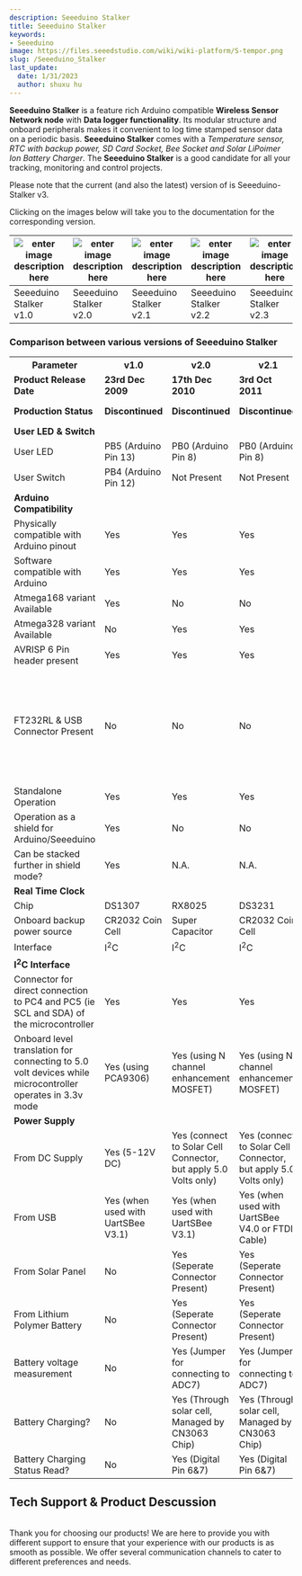 ```yaml
---
description: Seeeduino Stalker
title: Seeeduino Stalker
keywords:
- Seeeduino 
image: https://files.seeedstudio.com/wiki/wiki-platform/S-tempor.png
slug: /Seeeduino_Stalker
last_update:
  date: 1/31/2023
  author: shuxu hu
---
```


**Seeeduino Stalker** is a feature rich Arduino compatible **Wireless Sensor Network node** with **Data logger functionality**. Its modular structure and onboard peripherals makes it convenient to log time stamped sensor data on a periodic basis. **Seeeduino Stalker** comes with a _Temperature sensor, RTC with backup power, SD Card Socket, Bee Socket and Solar LiPoimer Ion Battery Charger_. The **Seeeduino Stalker** is a good candidate for all your tracking, monitoring and control projects.

Please note that the current (and also the latest) version of is Seeeduino-Stalker v3.

Clicking on the images below will take you to the documentation for the corresponding version.

|![enter image description here](https://files.seeedstudio.com/wiki/Seeeduino_Stalker/img/Seeeduino-stalker-168.jpg)   |![enter image description here](https://files.seeedstudio.com/wiki/Seeeduino_Stalker/img/Stalkerv21.jpg)   |![enter image description here](https://files.seeedstudio.com/wiki/Seeeduino_Stalker/img/Seeduino_Stalker_v2.1.jpg)   |![enter image description here](https://files.seeedstudio.com/wiki/Seeeduino_Stalker/img/Seeduino_Stalker_v2.2.jpg)   | ![enter image description here](https://files.seeedstudio.com/wiki/Seeeduino_Stalker/img/Seeduino_Stalker_v2.2.jpg)| ![enter image description here](https://files.seeedstudio.com/wiki/Seeeduino_Stalker/img/Seeed_Stalker_v3-6.png)|
|---|---|---|---|---|---|
| Seeeduino Stalker v1.0  |Seeeduino Stalker v2.0   |Seeeduino Stalker v2.1   |Seeeduino Stalker v2.2   | Seeeduino Stalker v2.3  | Seeeduino-Stalker v3  |

### Comparison between various versions of Seeeduino Stalker  

<table >
<tr>
<th> Parameter
</th>
<th> v1.0
</th>
<th> v2.0
</th>
<th> v2.1
</th>
<th> v2.2
</th>
<th> v2.3
</th>
<th> v3
</th>
<th> Remarks
</th></tr>
<tr >
<td > <strong><font >Product Release Date</font></strong>
</td>
<td > <strong><font >23rd Dec 2009</font></strong>
</td>
<td > <strong><font >17th Dec 2010</font></strong>
</td>
<td > <strong><font >3rd Oct 2011</font></strong>
</td>
<td > <strong><font >27th Dec 2011</font></strong>
</td>
<td > <strong><font >29th Dec 2011</font></strong>
</td>
<td > <strong><font >6th  Jun 2014</font></strong>
</td>
<td >
</td></tr>
<tr >
<td > <strong>Production Status</strong>
</td>
<td > <strong><font >Discontinued</font></strong>
</td>
<td > <strong><font >Discontinued</font></strong>
</td>
<td > <strong><font >Discontinued</font></strong>
</td>
<td > <strong><font >Discontinued</font></strong>
</td>
<td > <strong><font>In Production</font></strong>
</td>
<td > <strong><font >In Production</font></strong>
</td>
<td >
</td></tr>
<tr >
<td> <strong>User LED &amp; Switch</strong>
</td>
<td>
</td>
<td>
</td>
<td>
</td>
<td>
</td>
<td>
</td>
<td>
</td>
<td>
</td></tr>
<tr >
<td> User LED
</td>
<td> PB5 (Arduino Pin 13)
</td>
<td> PB0 (Arduino Pin 8)
</td>
<td> PB0 (Arduino Pin 8)
</td>
<td> PB5 (Arduino Pin 13)
</td>
<td> PB5 (Arduino Pin 13)
</td>
<td> PB0 (Arduino Pin 13)
</td>
<td>
</td></tr>
<tr >
<td> User Switch
</td>
<td> PB4 (Arduino Pin 12)
</td>
<td> Not Present
</td>
<td> Not Present
</td>
<td> Not Present
</td>
<td> Not Present
</td>
<td> Not Present
</td>
<td>
</td></tr>
<tr >
<td> <strong>Arduino Compatibility</strong>
</td>
<td>
</td>
<td>
</td>
<td>
</td>
<td>
</td>
<td>
</td>
<td>
</td>
<td>
</td></tr>
<tr >
<td> Physically compatible with Arduino pinout
</td>
<td> Yes
</td>
<td> Yes
</td>
<td> Yes
</td>
<td> Yes
</td>
<td> Yes
</td>
<td> Yes
</td>
<td> Compatible with Diecimila/Duemilanove/UNO
</td></tr>
<tr >
<td> Software compatible with Arduino
</td>
<td> Yes
</td>
<td> Yes
</td>
<td> Yes
</td>
<td> Yes
</td>
<td> Yes
</td>
<td> Yes
</td>
<td> Bootloader preloaded
</td></tr>
<tr >
<td> Atmega168 variant Available
</td>
<td> Yes
</td>
<td> No
</td>
<td> No
</td>
<td> No
</td>
<td> No
</td>
<td> No
</td>
<td>
</td></tr>
<tr >
<td> Atmega328 variant Available
</td>
<td> No
</td>
<td> Yes
</td>
<td> Yes
</td>
<td> Yes
</td>
<td> Yes
</td>
<td> Yes
</td>
<td>
</td></tr>
<tr >
<td> AVRISP 6 Pin header present
</td>
<td> Yes
</td>
<td> Yes
</td>
<td> Yes
</td>
<td> Yes
</td>
<td> Yes
</td>
<td> Yes
</td>
<td>
</td></tr>
<tr >
<td> FT232RL &amp; USB Connector Present
</td>
<td> No
</td>
<td> No
</td>
<td> No
</td>
<td> No
</td>
<td> No
</td>
<td> No
</td>
<td> In both version "UartSBee V3.1" or <strong>V4.0</strong> must be brought seperately and used for program downloading using Arduino IDE. A connector to mate to UartSBee is present on both versions. Microcontroller reset will automatically be controlled by DTR.
</td></tr>
<tr >
<td> Standalone Operation
</td>
<td> Yes
</td>
<td> Yes
</td>
<td> Yes
</td>
<td> Yes
</td>
<td> Yes
</td>
<td> Yes
</td>
<td>
</td></tr>
<tr >
<td> Operation as a shield for Arduino/Seeeduino
</td>
<td> Yes
</td>
<td> No
</td>
<td> No
</td>
<td> No
</td>
<td> No
</td>
<td> No
</td>
<td>
</td></tr>
<tr >
<td> Can be stacked further in shield mode?
</td>
<td> Yes
</td>
<td> N.A.
</td>
<td> N.A.
</td>
<td> N.A.
</td>
<td> N.A.
</td>
<td> N.A.
</td>
<td> Using I<sup>2</sup>C Interface
</td></tr>
<tr >
<td> <strong>Real Time Clock</strong>
</td>
<td>
</td>
<td>
</td>
<td>
</td>
<td>
</td>
<td>
</td>
<td>
</td>
<td>
</td></tr>
<tr >
<td> Chip
</td>
<td> DS1307
</td>
<td> RX8025
</td>
<td> DS3231
</td>
<td> DS3231
</td>
<td> DS3231
</td>
<td> DS1337
</td>
<td>
</td></tr>
<tr >
<td> Onboard backup power source
</td>
<td> CR2032 Coin Cell
</td>
<td> Super Capacitor
</td>
<td> CR2032 Coin Cell
</td>
<td> CR2032 Coin Cell
</td>
<td> CR2032 Coin Cell
</td>
<td> CR1220 Coin Cell
</td>
<td>
</td></tr>
<tr >
<td> Interface
</td>
<td> I<sup>2</sup>C
</td>
<td> I<sup>2</sup>C
</td>
<td> I<sup>2</sup>C
</td>
<td> I<sup>2</sup>C
</td>
<td> I<sup>2</sup>C
</td>
<td> I<sup>2</sup>C
</td>
<td>
</td></tr>
<tr >
<td> <strong>I<sup>2</sup>C Interface</strong>
</td>
<td>
</td>
<td>
</td>
<td>
</td>
<td>
</td>
<td>
</td>
<td>
</td>
<td>
</td></tr>
<tr >
<td> Connector for direct connection to PC4 and PC5 (ie SCL and SDA) of the microcontroller
</td>
<td> Yes
</td>
<td> Yes
</td>
<td> Yes
</td>
<td> Yes
</td>
<td> Yes
</td>
<td> Yes
</td>
<td>
</td></tr>
<tr >
<td> Onboard level translation for connecting to 5.0 volt devices while microcontroller operates in 3.3v mode
</td>
<td> Yes (using PCA9306)
</td>
<td> Yes (using N channel enhancement MOSFET)
</td>
<td> Yes (using N channel enhancement MOSFET)
</td>
<td> Yes (using N channel enhancement MOSFET)
</td>
<td> Yes (using N channel enhancement MOSFET)
</td>
<td> Yes (using N channel enhancement MOSFET)
</td>
<td>
</td></tr>
<tr >
<td> <strong>Power Supply</strong>
</td>
<td>
</td>
<td>
</td>
<td>
</td>
<td>
</td>
<td>
</td>
<td>
</td>
<td>
</td></tr>
<tr >
<td> From DC Supply
</td>
<td> Yes (5-12V DC)
</td>
<td> Yes (connect to Solar Cell Connector, but apply 5.0 Volts only)
</td>
<td> Yes (connect to Solar Cell Connector, but apply 5.0 Volts only)
</td>
<td> Yes (connect to Solar Cell Connector, but apply 5.0 Volts only)
</td>
<td> Yes (connect to Solar Cell Connector, but apply 5.0 Volts only)
</td>
<td> Yes (connect to Solar Cell Connector, but apply 5.0 Volts only)
</td>
<td>
</td></tr>
<tr >
<td> From USB
</td>
<td> Yes (when used with UartSBee V3.1)
</td>
<td> Yes (when used with UartSBee V3.1)
</td>
<td> Yes (when used with UartSBee V4.0 or FTDI Cable)
</td>
<td> Yes (when used with UartSBee V4.0 or FTDI Cable)
</td>
<td> Yes (when used with UartSBee V4.0 or FTDI Cable)
</td>
<td> Yes (when used with UartSBee V4.0 or FTDI Cable)
</td>
<td>
</td></tr>
<tr >
<td> From Solar Panel
</td>
<td> No
</td>
<td> Yes (Seperate Connector Present)
</td>
<td> Yes (Seperate Connector Present)
</td>
<td> Yes (Seperate Connector Present)
</td>
<td> Yes (Seperate Connector Present)
</td>
<td> Yes (Seperate Connector Present)
</td>
<td>
</td></tr>
<tr >
<td> From Lithium Polymer Battery
</td>
<td> No
</td>
<td> Yes (Seperate Connector Present)
</td>
<td> Yes (Seperate Connector Present)
</td>
<td> Yes (Seperate Connector Present)
</td>
<td> Yes (Seperate Connector Present)
</td>
<td> Yes (Seperate Connector Present)
</td>
<td>
</td></tr>
<tr >
<td> Battery voltage measurement
</td>
<td> No
</td>
<td> Yes (Jumper for connecting to ADC7)
</td>
<td> Yes (Jumper for connecting to ADC7)
</td>
<td> Yes (Jumper for connecting to ADC7)
</td>
<td> Yes (Jumper for connecting to ADC7)
</td>
<td> Yes (Battery voltage connecting to ADC7)
</td>
<td>
</td></tr>
<tr >
<td> Battery Charging?
</td>
<td> No
</td>
<td> Yes (Through solar cell, Managed by CN3063 Chip)
</td>
<td> Yes (Through solar cell, Managed by CN3063 Chip)
</td>
<td> Yes (Through solar cell, Managed by CN3063 Chip)
</td>
<td> Yes (Through solar cell, Managed by CN3063 Chip)
</td>
<td> Yes (Through solar cell, Managed by CN3065 Chip)
</td>
<td>
</td></tr>
<tr >
<td> Battery Charging Status Read?
</td>
<td> No
</td>
<td> Yes (Digital Pin 6&amp;7)
</td>
<td> Yes (Digital Pin 6&amp;7)
</td>
<td> Yes (ADC6)
</td>
<td> Yes (ADC6)
</td>
<td> Yes (ADC6)
</td>
<td>
</td></tr></table>

## Tech Support & Product Descussion

   <br />
 Thank you for choosing our products! We are here to provide you with different support to ensure that your experience with our products is as smooth as possible. We offer several communication channels to cater to different preferences and needs.

<div class="button_tech_support_container">
<a href="https://forum.seeedstudio.com/" class="button_forum"></a> 
<a href="https://www.seeedstudio.com/contacts" class="button_email"></a>
</div>

<div class="button_tech_support_container">
<a href="https://discord.gg/eWkprNDMU7" class="button_discord"></a> 
<a href="https://github.com/Seeed-Studio/wiki-documents/discussions/69" class="button_discussion"></a>
</div>
